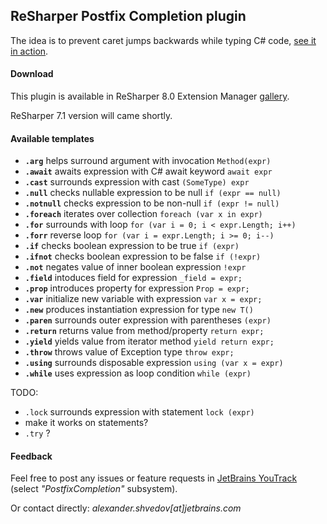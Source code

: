 ﻿ReSharper Postfix Completion plugin
-----------------------------------

The idea is to prevent caret jumps backwards while typing C# code, [see it in action](http://screencast.com/t/zqMDGTMDqhp).

#### Download

This plugin is available in ReSharper 8.0 Extension Manager [gallery](http://resharper-plugins.jetbrains.com/packages/ReSharper.Postfix/).

ReSharper 7.1 version will came shortly.

#### Available templates

* **`.arg`** helps surround argument with invocation `Method(expr)`
* **`.await`** awaits expression with C# await keyword `await expr`
* **`.cast`** surrounds expression with cast `(SomeType) expr`
* **`.null`** checks nullable expression to be null `if (expr == null)`
* **`.notnull`** checks expression to be non-null `if (expr != null)`
* **`.foreach`** iterates over collection `foreach (var x in expr)`
* **`.for`** surrounds with loop `for (var i = 0; i < expr.Length; i++)`
* **`.forr`** reverse loop `for (var i = expr.Length; i >= 0; i--)`
* **`.if`** checks boolean expression to be true `if (expr)`
* **`.ifnot`** checks boolean expression to be false `if (!expr)`
* **`.not`** negates value of inner boolean expression `!expr`
* **`.field`** intoduces field for expression `_field = expr;`
* **`.prop`** introduces property for expression `Prop = expr;`
* **`.var`** initialize new variable with expression `var x = expr;`
* **`.new`** produces instantiation expression for type `new T()`
* **`.paren`** surrounds outer expression with parentheses `(expr)`
* **`.return`** returns value from method/property `return expr;`
* **`.yield`** yields value from iterator method `yield return expr;`
* **`.throw`** throws value of Exception type `throw expr;`
* **`.using`** surrounds disposable expression `using (var x = expr)`
* **`.while`** uses expression as loop condition `while (expr)`

TODO:

* `.lock` surrounds expression with statement `lock (expr)`
* make it works on statements?
* `.try` ?

#### Feedback

Feel free to post any issues or feature requests in [JetBrains YouTrack](http://youtrack.jetbrains.com/issues/RSPL) (select *"PostfixCompletion"* subsystem).

Or contact directly: *alexander.shvedov[at]jetbrains.com*